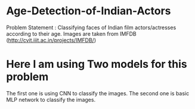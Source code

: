 # Age-Detection-of-Indian-Actors

Problem Statement : Classifying faces of Indian film actors/actresses according to their age. Images are taken from IMFDB (http://cvit.iiit.ac.in/projects/IMFDB/)

# Here I am using Two models for this problem

The first one is using CNN to classify the images.
The second one is basic MLP network to classify the images.
